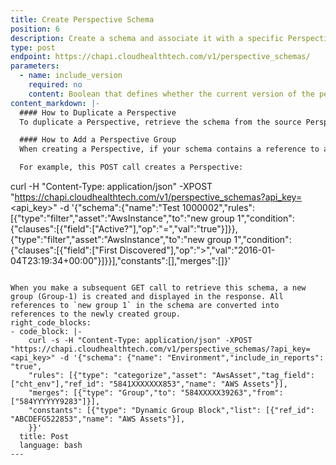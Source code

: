 ```yaml
---
title: Create Perspective Schema
position: 6
description: Create a schema and associate it with a specific Perspective. Identify the specific Perspective by its ID. See [How to Get Perspective ID](#perspectives_how-to-get-perspective-id).
type: post
endpoint: https://chapi.cloudhealthtech.com/v1/perspective_schemas/
parameters:
  - name: include_version
    required: no
    content: Boolean that defines whether the current version of the perspective is returned in the response.
content_markdown: |-
  #### How to Duplicate a Perspective
  To duplicate a Perspective, retrieve the schema from the source Perspective (e.g., Perspective A) and POST that schema with a new name (e.g., Perspective B) to create a duplicate of Perspective A. All references in the schema rules to existing groups and blocks in Perspective A are seen as directives to create corresponding groups in Perspective B. Perspective A and its Groups remain unchanged.

  #### How to Add a Perspective Group
  When creating a Perspective, if your schema contains a reference to a Group that does not exist within the Perspective, the POST call creates that Group in the Perspective. Therefore, if there are rules in your schema that reference a Group that does not exist in the Perspective, the POST call creates that new Group and associates those rules with the newly created Group.

  For example, this POST call creates a Perspective:
  ```
  curl -H "Content-Type: application/json" -XPOST "https://chapi.cloudhealthtech.com/v1/perspective_schemas?api_key=<api_key>" -d '{"schema":{"name":"Test 1000002","rules":[{"type":"filter","asset":"AwsInstance","to":"new group 1","condition":{"clauses":[{"field":["Active?"],"op":"=","val":"true"}]}},{"type":"filter","asset":"AwsInstance","to":"new group 1","condition":{"clauses":[{"field":["First Discovered"],"op":">","val":"2016-01-04T23:19:34+00:00"}]}}],"constants":[],"merges":[]}'
  ```

  When you make a subsequent GET call to retrieve this schema, a new group (Group-1) is created and displayed in the response. All references to `new group 1` in the schema are converted into references to the newly created group.
right_code_blocks:
  - code_block: |-
      curl -s -H "Content-Type: application/json" -XPOST "https://chapi.cloudhealthtech.com/v1/perspective_schemas/?api_key=<api_key>" -d '{"schema": {"name": "Environment","include_in_reports": "true",
      "rules": [{"type": "categorize","asset": "AwsAsset","tag_field": ["cht_env"],"ref_id": "5841XXXXXXX853","name": "AWS Assets"}],
      "merges": [{"type": "Group","to": "584XXXXX39263","from": ["584YYYYYY9283"]}],
      "constants": [{"type": "Dynamic Group Block","list": [{"ref_id": "ABCDEFG522853","name": "AWS Assets"}],
      }}'
    title: Post
    language: bash
---
```

